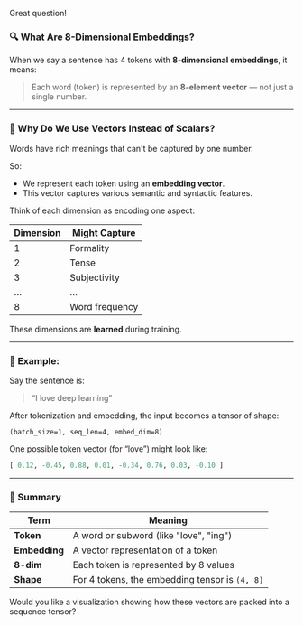 Great question!

### 🔍 What Are 8-Dimensional Embeddings?

When we say a sentence has 4 tokens with **8-dimensional embeddings**, it means:

> Each word (token) is represented by an **8-element vector** — not just a single number.

---

### 🧠 Why Do We Use Vectors Instead of Scalars?

Words have rich meanings that can't be captured by one number.

So:

* We represent each token using an **embedding vector**.
* This vector captures various semantic and syntactic features.

Think of each dimension as encoding one aspect:

| Dimension | Might Capture  |
| --------- | -------------- |
| 1         | Formality      |
| 2         | Tense          |
| 3         | Subjectivity   |
| …         | …              |
| 8         | Word frequency |

These dimensions are **learned** during training.

---

### 📘 Example:

Say the sentence is:

> “I love deep learning”

After tokenization and embedding, the input becomes a tensor of shape:

```
(batch_size=1, seq_len=4, embed_dim=8)
```

One possible token vector (for “love”) might look like:

```python
[ 0.12, -0.45, 0.88, 0.01, -0.34, 0.76, 0.03, -0.10 ]
```

---

### 🔁 Summary

| Term          | Meaning                                        |
| ------------- | ---------------------------------------------- |
| **Token**     | A word or subword (like "love", "ing")         |
| **Embedding** | A vector representation of a token             |
| **8-dim**     | Each token is represented by 8 values          |
| **Shape**     | For 4 tokens, the embedding tensor is `(4, 8)` |

Would you like a visualization showing how these vectors are packed into a sequence tensor?


